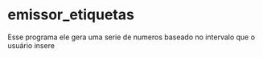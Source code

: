 # emissor_etiquetas
Esse programa ele gera uma serie de numeros baseado no intervalo que o usuário insere
